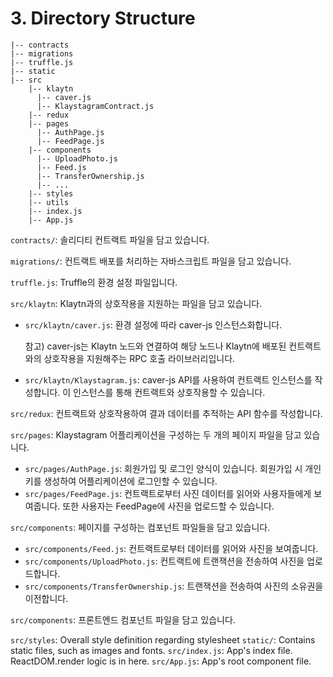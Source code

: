 # 3. Directory Structure

```text
|-- contracts
|-- migrations
|-- truffle.js
|-- static
|-- src
    |-- klaytn
      |-- caver.js
      |-- KlaystagramContract.js
    |-- redux
    |-- pages
      |-- AuthPage.js
      |-- FeedPage.js
    |-- components
      |-- UploadPhoto.js
      |-- Feed.js
      |-- TransferOwnership.js
      |-- ...
    |-- styles
    |-- utils
    |-- index.js
    |-- App.js
```

`contracts/`: 솔리디티 컨트랙트 파일을 담고 있습니다.

`migrations/`: 컨트랙트 배포를 처리하는 자바스크립트 파일을 담고 있습니다.

`truffle.js`: Truffle의 환경 설정 파일입니다.

`src/klaytn`: Klaytn과의 상호작용을 지원하는 파일을 담고 있습니다.

* `src/klaytn/caver.js`: 환경 설정에 따라 caver-js 인스턴스화합니다.

  참고\) caver-js는 Klaytn 노드와 연결하여 해당 노드나 Klaytn에 배포된 컨트랙트와의 상호작용을 지원해주는 RPC 호출 라이브러리입니다.

* `src/klaytn/Klaystagram.js`: caver-js API를 사용하여 컨트랙트 인스턴스를 작성합니다. 이 인스턴스를 통해 컨트랙트와 상호작용할 수 있습니다.

`src/redux`: 컨트랙트와 상호작용하여 결과 데이터를 추적하는 API 함수를 작성합니다.

`src/pages`: Klaystagram 어플리케이션을 구성하는 두 개의 페이지 파일을 담고 있습니다.

* `src/pages/AuthPage.js`: 회원가입 및 로그인 양식이 있습니다. 회원가입 시 개인키를 생성하여 어플리케이션에 로그인할 수 있습니다.
* `src/pages/FeedPage.js`: 컨트랙트로부터 사진 데이터를 읽어와 사용자들에게 보여줍니다. 또한 사용자는 FeedPage에 사진을 업로드할 수 있습니다.

`src/components`: 페이지를 구성하는 컴포넌트 파일들을 담고 있습니다.

* `src/components/Feed.js`: 컨트랙트로부터 데이터를 읽어와 사진을 보여줍니다.
* `src/components/UploadPhoto.js`: 컨트랙트에 트랜잭션을 전송하여 사진을 업로드합니다.
* `src/components/TransferOwnership.js`: 트랜잭션을 전송하여 사진의 소유권을 이전합니다.

`src/components`: 프론트엔드 컴포넌트 파일을 담고 있습니다.

`src/styles`: Overall style definition regarding stylesheet `static/`: Contains static files, such as images and fonts. `src/index.js`: App's index file. ReactDOM.render logic is in here. `src/App.js`: App's root component file.

